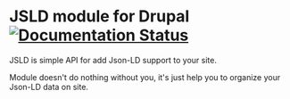 # JSLD module for Drupal [![Documentation Status](https://readthedocs.org/projects/jsld/badge/?version=8.x-1.x)](http://jsld.readthedocs.io)

JSLD is simple API for add Json-LD support to your site.

Module doesn't do nothing without you, it's just help you to organize your Json-LD data on site.
